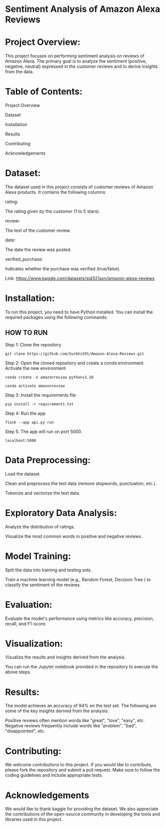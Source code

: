 # Sentiment Analysis of Amazon Alexa Reviews

# Project Overview:

This project focuses on performing sentiment analysis on reviews of Amazon Alexa. The primary goal is to analyze the sentiment (positive, negative, neutral) expressed in the customer reviews and to derive insights from the data.

# Table of Contents:

Project Overview

Dataset

Installation

Results

Contributing

Acknowledgements

# Dataset:

The dataset used in this project consists of customer reviews of Amazon Alexa products. It contains the following columns:

rating: 

The rating given by the customer (1 to 5 stars).

review: 

The text of the customer review.

date: 

The date the review was posted.

verified_purchase: 

Indicates whether the purchase was verified (true/false).

Link: https://www.kaggle.com/datasets/sid321axn/amazon-alexa-reviews

# Installation:
To run this project, you need to have Python installed. You can install the required packages using the following commands:
## HOW TO RUN

Step 1: Clone the repository
```
git clone https://github.com/Surbhit01/Amazon-Alexa-Reviews.git
```

Step 2: Open the cloned repository and create a conda environment. Activate the new environment
```
conda create -n amazonreview python=3.10
```
```
conda activate amazonreview
```

Step 3: Install the requirements file
```
pip install -r requirements.txt
```

Step 4: Run the app
```
flask --app api.py run
```

Step 5: The app will run on port 5000. 
```
localhost:5000
```
# Data Preprocessing:

Load the dataset.

Clean and preprocess the text data (remove stopwords, punctuation, etc.).

Tokenize and vectorize the text data.

# Exploratory Data Analysis:

Analyze the distribution of ratings.

Visualize the most common words in positive and negative reviews.

# Model Training:

Split the data into training and testing sets.

Train a machine learning model (e.g., Random Forest, Decision Tree ) to classify the sentiment of the reviews.

# Evaluation:

Evaluate the model's performance using metrics like accuracy, precision, recall, and F1-score.

# Visualization:

Visualize the results and insights derived from the analysis.

You can run the Jupyter notebook provided in the repository to execute the above steps.

# Results:
The model achieves an accuracy of 94% on the test set. The following are some of the key insights derived from the analysis:

Positive reviews often mention words like "great", "love", "easy", etc.
Negative reviews frequently include words like "problem", "bad", "disappointed", etc.

# Contributing:
We welcome contributions to this project. If you would like to contribute, please fork the repository and submit a pull request. Make sure to follow the coding guidelines and include appropriate tests.


# Acknowledgements
We would like to thank kaggle for providing the dataset. We also appreciate the contributions of the open-source community in developing the tools and libraries used in this project.



